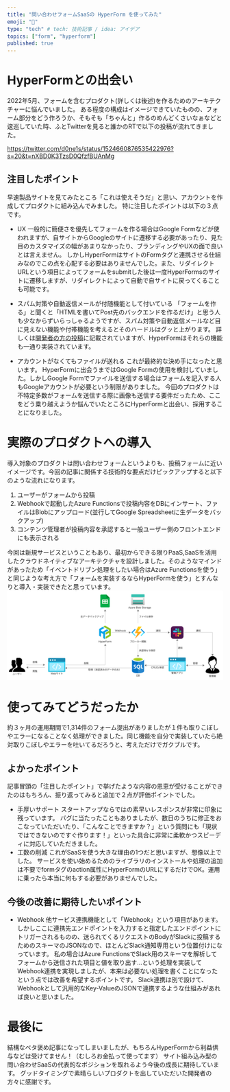 ```yaml
---
title: "問い合わせフォームSaaSの HyperForm を使ってみた"
emoji: "📝"
type: "tech" # tech: 技術記事 / idea: アイデア
topics: ["form", "hyperform"]
published: true
---
```



# HyperFormとの出会い

2022年5月、フォームを含むプロダクト(詳しくは後述)を作るためのアーキテクチャーに悩んでいました。
ある程度の構成はイメージできていたものの、フォーム部分をどう作ろうか、そもそも「ちゃんと」作るのめんどくさいなぁなどと逡巡していた時、ふとTwitterを見ると誰かのRTで以下の投稿が流れてきました。

https://twitter.com/d0ne1s/status/1524660876535422976?s=20&t=nXBD0K3TzsD0QfzfBUAnMg

## 注目したポイント
早速製品サイトを見てみたところ「これは使えそうだ」と思い、アカウントを作成してプロダクトに組み込んでみました。
特に注目したポイントは以下の３点です。

- UX
一般的に簡便さを優先してフォームを作る場合はGoogle Formなどが使われますが、自サイトからGoogleのサイトに遷移する必要があったり、見た目のカスタマイズの幅があまりなかったり、ブランディングやUXの面で良いとは言えません。
しかしHyperFormはサイトのFormタグと連携させる仕組みなのでこの点を心配する必要はありませんでした。また、リダイレクトURLという項目によってフォームをsubmitした後は一度HyperFormsのサイトに遷移しますが、リダイレクトによって自動で自サイトに戻ってくることも可能です。

- スパム対策や自動返信メールが付随機能として付いている
「フォームを作る」と聞くと「HTMLを書いてPost先のバックエンドを作るだけ」と思う人も少なからずいらっしゃるようですが、スパム対策や自動返信メールなど目に見えない機能や付帯機能を考えるとそのハードルはグッと上がります。
詳しくは[開発者の方の投稿](https://zenn.dev/d0ne1s/articles/71043208001b61)に記載されていますが、HyperFormはそれらの機能も一通り実装されています。

- アカウントがなくてもファイルが送れる
これが最終的な決め手になったと思います。
HyperFormに出会うまではGoogle Formの使用を検討していました。しかしGoogle Formでファイルを送信する場合はフォームを記入する人もGoogleアカウントが必要という制限がありました。
今回のプロダクトは不特定多数がフォームを送信する際に画像も送信する要件だったため、ここをどう乗り越えようか悩んでいたところにHyperFormと出会い、採用することになりました。

# 実際のプロダクトへの導入
導入対象のプロダクトは問い合わせフォームというよりも、投稿フォームに近いイメージです。今回の記事に関係する技術的な要点だけピックアップすると以下のような流れになります。
1. ユーザーがフォームから投稿
1. Webhookで起動したAzure Functionsで投稿内容をDBにインサート、ファイルはBlobにアップロード(並行してGoogle Spreadsheetに生データをバックアップ)
1. コンテンツ管理者が投稿内容を承認すると一般ユーザー側のフロントエンドにも表示される

今回は新規サービスということもあり、最初からできる限りPaaS,SaaSを活用したクラウドネイティブなアーキテクチャを設計しました。そのようなマインドがあったため「イベントドリブン処理をしたい場合はAzure Functionsを使う」と同じような考え方で「フォームを実装するならHyperFormを使う」とすんなりと導入・実装できたと思っています。
![](/images/hyper-forms-usecase/architecture.png)

# 使ってみてどうだったか
約３ヶ月の運用期間で1,314件のフォーム提出がありましたが１件も取りこぼしやエラーになることなく処理ができました。同じ機能を自分で実装していたら絶対取りこぼしやエラーを吐いてるだろうと、考えただけでガクブルです。

## よかったポイント
記事冒頭の「注目したポイント」で挙げたような内容の恩恵が受けることができたのはもちろん、振り返ってみると追加で２点が評価ポイントでした。

- 手厚いサポート
スタートアップならではの素早いレスポンスが非常に印象に残っています。
バグに当たったこともありましたが、数日のうちに修正をおこなっていただいたり、「こんなことできますか？」という質問にも「現状ではできないのですぐ作ります！」といった具合に非常に柔軟かつスピーディに対応していただきました。
- 工数の削減
これがSaaSを使う大きな理由の1つだと思いますが、想像以上でした。
サービスを使い始めるためのライブラリのインストールや処理の追加は不要でformタグのaction属性にHyperFormのURLにするだけでOK。運用に乗ったら本当に何もする必要がありませんでした。

## 今後の改善に期待したいポイント
- Webhook
他サービス連携機能として「Webhook」という項目があります。しかしここに連携先エンドポイントを入力すると指定したエンドポイントにトリガーされるものの、送られてくるリクエストのBodyがSlackに投稿するためのスキーマのJSONなので、ほとんどSlack通知専用という位置付けになっています。
私の場合はAzure FunctionsでSlack用のスキーマを解析してフォームから送信された項目と値を取り出す...という処理を実装してWebhook連携を実現しましたが、本来は必要ない処理を書くことになったという点では改善を希望するポイントです。
Slack連携は別で設けて、Webhookとして汎用的なKey-ValueのJSONで連携するような仕組みがあれば良いと思いました。


# 最後に
結構なベタ褒め記事になってしまいましたが、もちろんHyperFormから利益供与などは受けてません！（むしろお金払って使ってます）
サイト組み込み型の問い合わせSaaSの代表的なポジションを取れるよう今後の成長に期待しています。
グッドタイミングで素晴らしいプロダクトを出していただいた開発者の方々に感謝です。
